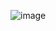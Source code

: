 ![image](https://github.com/MBoone5/dsa-notes-and-impl/assets/40136281/6cda87bf-3540-4e43-aa63-deb46ff868e6)
